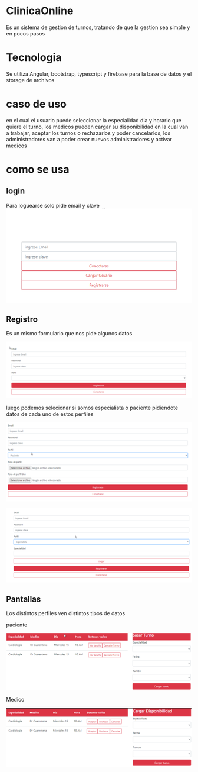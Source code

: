 # ClinicaOnline

Es un sistema de gestion de turnos, tratando de que la gestion sea simple y en pocos pasos

# Tecnologia

Se utiliza Angular, bootstrap, typescript y firebase para la base de datos y el storage de archivos

# caso de uso

en el cual el usuario puede seleccionar la especialidad dia y horario que quiere el turno, los medicos pueden cargar su disponibilidad en la cual van a trabajar, aceptar los turnos o rechazarlos y poder cancelarlos, los administradores van a poder crear nuevos administradores y activar medicos

# como se usa

## login
Para loguearse solo pide email y clave
![](readme_resource/login.png "Pantalla:")
 
## Registro
 
Es un mismo formulario que nos pide algunos datos
 
![](readme_resource/register.png "Pantalla:")
  
luego podemos selecionar si somos especialista o paciente pidiendote datos de cada uno de estos perfiles
  
![](readme_resource/paciente.png "Pantalla:")
   
![](readme_resource/especialista.png "Pantalla:")

## Pantallas

Los distintos perfiles ven distintos tipos de datos

paciente

![](readme_resource/usuario.png "Pantalla:")

Medico

![](readme_resource/medico.png "Pantalla:")
   
   

